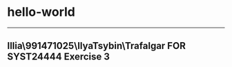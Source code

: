 # hello-world
-----------
Illia\991471025\IlyaTsybin\Trafalgar FOR SYST24444 Exercise 3
-----------
